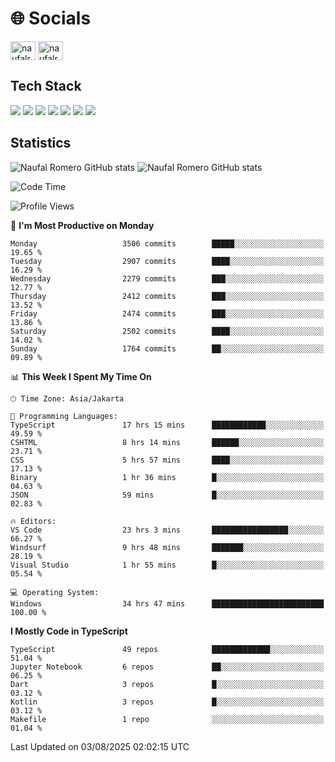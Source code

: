 <h1 align="">🌐 Socials</h1>
<p align="left">
<a href="https://linkedin.com/in/naufal-romero-putra-pratama-9ab816177/" target="blank"><img align="center" src="https://raw.githubusercontent.com/rahuldkjain/github-profile-readme-generator/master/src/images/icons/Social/linked-in-alt.svg" alt="naufalromero" height="30" width="40" /></a>
<a href="https://instagram.com/naufalromero" target="blank"><img align="center" src="https://raw.githubusercontent.com/rahuldkjain/github-profile-readme-generator/master/src/images/icons/Social/instagram.svg" alt="naufalromero" height="30" width="40" /></a>
</p>


<h2 align="">Tech Stack</h2>
<div align="">
  <img src="https://img.shields.io/badge/next.js-000000?style=for-the-badge&logo=nextdotjs&logoColor=white"/>
 <img src="https://img.shields.io/badge/typescript-%23007ACC.svg?style=for-the-badge&logo=typescript&logoColor=white"/>
 <img src="https://img.shields.io/badge/react-%2320232a.svg?style=for-the-badge&logo=react&logoColor=%2361DAFB"/>
 <img src="https://img.shields.io/badge/tailwindcss-%2338B2AC.svg?style=for-the-badge&logo=tailwind-css&logoColor=white"/>
 <img src="https://img.shields.io/badge/Prisma-3982CE?style=for-the-badge&logo=Prisma&logoColor=white"/>
 <img src="https://img.shields.io/badge/javascript-%23323330.svg?style=for-the-badge&logo=javascript&logoColor=%23F7DF1E"/>
 <img src="https://img.shields.io/badge/java-%23ED8B00.svg?style=for-the-badge&logo=openjdk&logoColor=white"/>
</div>


<h2 align="">Statistics</h2>
<div align="">
<img src="https://github-readme-stats-xi-nine-74.vercel.app/api?username=romves&show_icons=true&theme=tokyonight&include_all_commits=true&count_private=true" alt="Naufal Romero GitHub stats"/>
<img src="https://github-readme-stats-xi-nine-74.vercel.app/api/top-langs/?username=romves&theme=tokyonight&hide_border=false&include_all_commits=true&count_private=true&layout=compact" alt="Naufal Romero GitHub stats"/>
</div>

<!--START_SECTION:waka-->
![Code Time](http://img.shields.io/badge/Code%20Time-2%2C711%20hrs%2036%20mins-blue)

![Profile Views](http://img.shields.io/badge/Profile%20Views-0-blue)

📅 **I'm Most Productive on Monday** 

```text
Monday                   3506 commits        █████░░░░░░░░░░░░░░░░░░░░   19.65 % 
Tuesday                  2907 commits        ████░░░░░░░░░░░░░░░░░░░░░   16.29 % 
Wednesday                2279 commits        ███░░░░░░░░░░░░░░░░░░░░░░   12.77 % 
Thursday                 2412 commits        ███░░░░░░░░░░░░░░░░░░░░░░   13.52 % 
Friday                   2474 commits        ███░░░░░░░░░░░░░░░░░░░░░░   13.86 % 
Saturday                 2502 commits        ████░░░░░░░░░░░░░░░░░░░░░   14.02 % 
Sunday                   1764 commits        ██░░░░░░░░░░░░░░░░░░░░░░░   09.89 % 
```


📊 **This Week I Spent My Time On** 

```text
🕑︎ Time Zone: Asia/Jakarta

💬 Programming Languages: 
TypeScript               17 hrs 15 mins      ████████████░░░░░░░░░░░░░   49.59 % 
CSHTML                   8 hrs 14 mins       ██████░░░░░░░░░░░░░░░░░░░   23.71 % 
CSS                      5 hrs 57 mins       ████░░░░░░░░░░░░░░░░░░░░░   17.13 % 
Binary                   1 hr 36 mins        █░░░░░░░░░░░░░░░░░░░░░░░░   04.63 % 
JSON                     59 mins             █░░░░░░░░░░░░░░░░░░░░░░░░   02.83 % 

🔥 Editors: 
VS Code                  23 hrs 3 mins       █████████████████░░░░░░░░   66.27 % 
Windsurf                 9 hrs 48 mins       ███████░░░░░░░░░░░░░░░░░░   28.19 % 
Visual Studio            1 hr 55 mins        █░░░░░░░░░░░░░░░░░░░░░░░░   05.54 % 

💻 Operating System: 
Windows                  34 hrs 47 mins      █████████████████████████   100.00 % 
```

**I Mostly Code in TypeScript** 

```text
TypeScript               49 repos            █████████████░░░░░░░░░░░░   51.04 % 
Jupyter Notebook         6 repos             ██░░░░░░░░░░░░░░░░░░░░░░░   06.25 % 
Dart                     3 repos             █░░░░░░░░░░░░░░░░░░░░░░░░   03.12 % 
Kotlin                   3 repos             █░░░░░░░░░░░░░░░░░░░░░░░░   03.12 % 
Makefile                 1 repo              ░░░░░░░░░░░░░░░░░░░░░░░░░   01.04 % 
```




 Last Updated on 03/08/2025 02:02:15 UTC
<!--END_SECTION:waka-->
